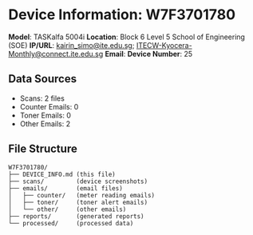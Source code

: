 # Device Information: W7F3701780

**Model**: TASKalfa 5004i
**Location**: Block 6 Level 5 School of Engineering (SOE)
**IP/URL**: kairin_simo@ite.edu.sg; ITECW-Kyocera-Monthly@connect.ite.edu.sg
**Email**: 
**Device Number**: 25

## Data Sources
- Scans: 2 files
- Counter Emails: 0
- Toner Emails: 0
- Other Emails: 2

## File Structure
```
W7F3701780/
├── DEVICE_INFO.md (this file)
├── scans/         (device screenshots)
├── emails/        (email files)
│   ├── counter/   (meter reading emails)
│   ├── toner/     (toner alert emails)
│   └── other/     (other emails)
├── reports/       (generated reports)
└── processed/     (processed data)
```
